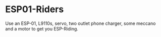 # ESP01-Riders
Use an ESP-01,  L9110s, servo, two outlet phone charger, some meccano and a motor to get you ESP-Riding.

